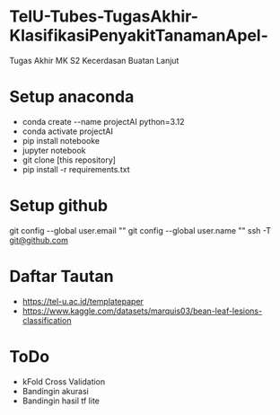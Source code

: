 # TelU-Tubes-TugasAkhir-KlasifikasiPenyakitTanamanApel-
Tugas Akhir MK S2 Kecerdasan Buatan Lanjut

# Setup anaconda
- conda create --name projectAI python=3.12
- conda activate projectAI
- pip install notebooke
- jupyter notebook
- git clone [this repository]
- pip install -r requirements.txt

# Setup github
git config --global user.email ""
git config --global user.name ""
ssh -T git@github.com

# Daftar Tautan
- https://tel-u.ac.id/templatepaper
- https://www.kaggle.com/datasets/marquis03/bean-leaf-lesions-classification

# ToDo
- kFold Cross Validation
- Bandingin akurasi
- Bandingin hasil tf lite
